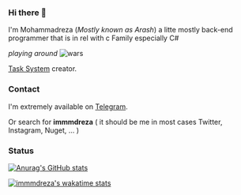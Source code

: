 ### Hi there 👋
I'm Mohammadreza (_Mostly known as Arash_) a litte mostly back-end programmer that is in rel with c Family especially C#

_playing around_
![wars](https://www.codewars.com/users/immmdreza/badges/small)

[Task System](https://github.com/Task-System) creator.

### Contact 
I'm extremely available on [Telegram](https://t.me/a_ras_h).

Or search for **immmdreza** ( it should be me in most cases Twitter, Instagram, Nuget, ... )

### Status
[![Anurag's GitHub stats](https://github-readme-stats.vercel.app/api?username=immmdreza&show_icons=true&theme=onedark)](https://github.com/anuraghazra/github-readme-stats)

[![immmdreza's wakatime stats](https://github-readme-stats.vercel.app/api/wakatime?username=immmdreza&theme=onedark)](https://github.com/anuraghazra/github-readme-stats)

<!--
**immmdreza/immmdreza** is a ✨ _special_ ✨ repository because its `README.md` (this file) appears on your GitHub profile.

Here are some ideas to get you started:

- 🔭 I’m currently working on ...
- 🌱 I’m currently learning ...
- 👯 I’m looking to collaborate on ...
- 🤔 I’m looking for help with ...
- 💬 Ask me about ...
- 📫 How to reach me: ...
- 😄 Pronouns: ...
- ⚡ Fun fact: ...
-->
